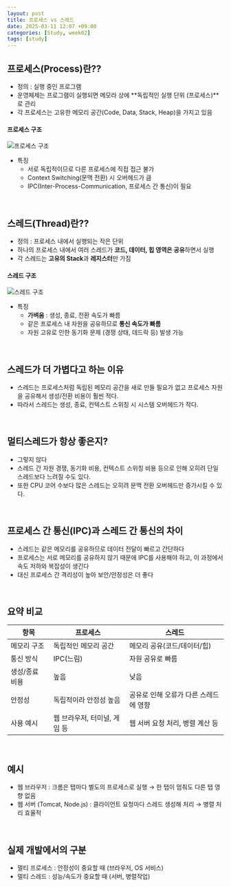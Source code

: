 ```yaml
---
layout: post
title: 프로세스 vs 스레드
date: 2025-03-11 12:07 +09:00
categories: [Study, week02]
tags: [study]     
---
```


## 프로세스(Process)란??

- 정의 : 실행 중인 프로그램
- 운영체제는 프로그램이 실행되면 메모라 상에 **독립적인 실행 단위 (프로세스)**로 관리
- 각 프로세스는 고유한 메모리 공간(Code, Data, Stack, Heap)을 가지고 있음

#### 프로세스 구조

![프로세스 구조](https://i.imgur.com/HvlGH1o.png)

- 특징
  - 서로 독립적이므로 다른 프로세스에 직접 접근 불가
  - Context Switching(문맥 전환) 시 오버헤드가 큼
  - IPC(Inter-Process-Communication, 프로세스 간 통신)이 필요

<br>

## 스레드(Thread)란??

- 정의 : 프로세스 내에서 실행되는 작은 단위
- 하나의 프로세스 내에서 여러 스레드가 **코드, 데이터, 힙 영역은 공유**하면서 실행
- 각 스레드는 **고유의 Stack**과 **레지스터**만 가짐

#### 스레드 구조

![스레드 구조](https://gmlwjd9405.github.io/images/os-process-and-thread/thread.png)

- 특징
  - **가벼움** : 생성, 종료, 전환 속도가 빠름
  - 같은 프로세스 내 자원을 공유하므로 **통신 속도가 빠름**
  - 자원 고유로 인한 동기화 문제 (경쟁 상태, 데드락 등) 발생 가능

<br>

## 스레드가 더 가볍다고 하는 이유
- 스레드는 프로세스처럼 독립된 메모리 공간을 새로 만들 필요가 없고 프로세스 자원을 공유해서 생성/전환 비용이 훨씬 적다.
- 따라서 스레드는 생성, 종료, 컨텍스트 스위칭 시 시스템 오버헤드가 작다.

<br>

## 멀티스레드가 항상 좋은지?

- 그렇지 않다
- 스레드 간 자원 경쟁, 동기화 비용, 컨텍스트 스위칭 비용 등으로 인해 오히려 단일 스레드보다 느려질 수도 있다.
- 또한 CPU 코어 수보다 많은 스레드는 오히려 문맥 전환 오버헤드만 증가시킬 수 있다.

<br>

## 프로세스 간 통신(IPC)과 스레드 간 통신의 차이

- 스레드는 같은 메모리를 공유하므로 데이터 전달이 빠르고 간단하다
- 프로세스는 서로 메모리를 공유하지 않기 때문에 IPC를 사용해야 하고, 이 과정에서 속도 저하와 복잡성이 생긴다
- 대신 프로세스 간 격리성이 높아 보안/안정성은 더 좋다

<br>

## 요약 비교

| 항목 | 프로세스 | 스레드 |
|-|-|-|
| 메모리 구조 | 독립적인 메모리 공간 | 메모리 공유(코드/데이터/힙) |
| 통신 방식 | IPC(느림) | 자원 공유로 빠름 |
| 생성/종료 비용 | 높음 | 낮음 |
| 안정성 | 독립적이라 안정성 높음 | 공유로 인해 오류가 다른 스레드에 영향 | 
| 사용 예시 | 웹 브라우저, 터미널, 게임 등 | 웹 서버 요청 처리, 병렬 계산 등 |


<br>

## 예시

- 웹 브라우저 : 크롬은 탭마다 별도의 프로세스로 실행 → 한 탭이 멈춰도 다른 탭 영향 없음
- 웹 서버 (Tomcat, Node.js) : 클라이언트 요청마다 스레드 생성해 처리 → 병렬 처리 효율적

<br>

## 실제 개발에서의 구분

- 멀티 프로세스 : 안정성이 중요할 때 (브라우저, OS 서비스)
- 멀티 스레드 : 성능/속도가 중요할 때 (서버, 병렬작업)